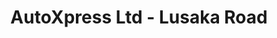 ---
title: "AutoXpress Ltd - Lusaka Road"
url: /nairobi/autoxpress-ltd-lusaka-road/
shop: Reifen
---